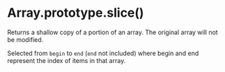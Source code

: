 # Array.prototype.slice()

Returns a shallow copy of a portion of an array.
The original array will not be modified.

Selected from `begin` to `end` (`end` not included) where begin and end
represent the index of items in that array.
